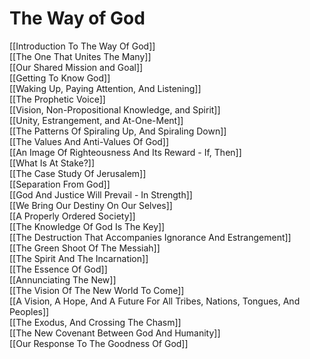 # The Way of God

[[Introduction To The Way Of God]]  
[[The One That Unites The Many]]   
[[Our Shared Mission and Goal]]   
[[Getting To Know God]]  
[[Waking Up, Paying Attention, And Listening]]  
[[The Prophetic Voice]]  
[[Vision, Non-Propositional Knowledge, and Spirit]]  
[[Unity, Estrangement, and At-One-Ment]]  
[[The Patterns Of Spiraling Up, And Spiraling Down]]  
[[The Values And Anti-Values Of God]]  
[[An Image Of Righteousness And Its Reward - If, Then]]  
[[What Is At Stake?]]  
[[The Case Study Of Jerusalem]]  
[[Separation From God]]  
[[God And Justice Will Prevail - In Strength]]  
[[We Bring Our Destiny On Our Selves]]  
[[A Properly Ordered Society]]  
[[The Knowledge Of God Is The Key]]  
[[The Destruction That Accompanies Ignorance And Estrangement]]  
[[The Green Shoot Of The Messiah]]  
[[The Spirit And The Incarnation]]  
[[The Essence Of God]]  
[[Annunciating The New]]  
[[The Vision Of The New World To Come]]  
[[A Vision, A Hope, And A Future For All Tribes, Nations, Tongues, And Peoples]]  
[[The Exodus, And Crossing The Chasm]]  
[[The New Covenant Between God And Humanity]]  
[[Our Response To The Goodness Of God]]  

